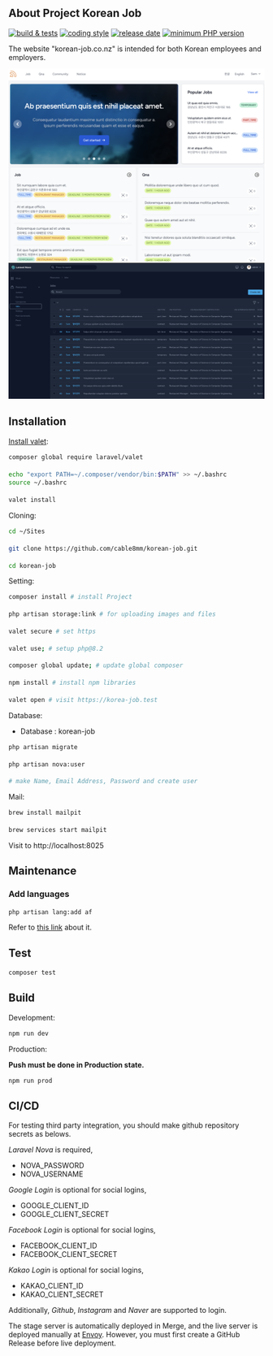 ## About Project Korean Job

[![build & tests](https://github.com/cable8mm/korean-job/actions/workflows/tests.yml/badge.svg)](https://github.com/cable8mm/korean-job/actions/workflows/tests.yml)
[![coding style](https://github.com/cable8mm/korean-job/actions/workflows/coding-style-php.yml/badge.svg)](https://github.com/cable8mm/korean-job/actions/workflows/coding-style-php.yml)
[![release date](https://img.shields.io/github/release-date/cable8mm/korean-job)](https://github.com/cable8mm/korean-job/releases)
[![minimum PHP version](https://img.shields.io/badge/php-%3E%3D_8.2.0-8892BF.svg)](https://github.com/cable8mm/korean-job)

The website "korean-job.co.nz" is intended for both Korean employees and employers.

![Homepage](/docs/assets/images/screenshot_1.png)
![Backoffice](/docs/assets/images/screenshot_2.png)

## Installation

[Install valet](https://laravel.com/docs/10.x/valet#installation):

```sh
composer global require laravel/valet

echo "export PATH=~/.composer/vendor/bin:$PATH" >> ~/.bashrc
source ~/.bashrc

valet install
```

Cloning:

```sh
cd ~/Sites

git clone https://github.com/cable8mm/korean-job.git

cd korean-job
```

Setting:

```sh
composer install # install Project

php artisan storage:link # for uploading images and files

valet secure # set https

valet use; # setup php@8.2

composer global update; # update global composer

npm install # install npm libraries

valet open # visit https://korea-job.test
```

Database:

- Database : korean-job

```sh
php artisan migrate

php artisan nova:user

# make Name, Email Address, Password and create user
```

Mail:

```sh
brew install mailpit

brew services start mailpit
```

Visit to http://localhost:8025

## Maintenance

### Add languages

```sh
php artisan lang:add af
```

Refer to [this link](https://laravel-lang.com/available-locales-list.html#lists-available-locales-am) about it.

## Test

```sh
composer test
```

## Build

Development:

```sh
npm run dev
```

Production:

**Push must be done in Production state.**

```sh
npm run prod
```

## CI/CD

For testing third party integration, you should make github repository secrets as belows.

*Laravel Nova* is required,

- NOVA_PASSWORD
- NOVA_USERNAME

*Google Login* is optional for social logins,

- GOOGLE_CLIENT_ID
- GOOGLE_CLIENT_SECRET

*Facebook Login* is optional for social logins,

- FACEBOOK_CLIENT_ID
- FACEBOOK_CLIENT_SECRET

*Kakao Login* is optional for social logins,

- KAKAO_CLIENT_ID
- KAKAO_CLIENT_SECRET

Additionally, *Github*, *Instagram* and *Naver* are supported to login.

The stage server is automatically deployed in Merge, and the live server is deployed manually at [Envoy](https://envoyer.io/). However, you must first create a GitHub Release before live deployment.
